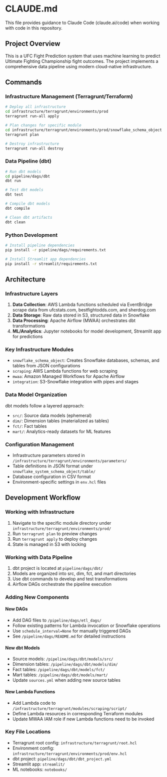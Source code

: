 # CLAUDE.md

This file provides guidance to Claude Code (claude.ai/code) when working with code in this repository.

## Project Overview

This is a UFC Fight Prediction system that uses machine learning to predict Ultimate Fighting Championship fight outcomes. The project implements a comprehensive data pipeline using modern cloud-native infrastructure.

## Commands

### Infrastructure Management (Terragrunt/Terraform)

```bash
# Deploy all infrastructure
cd infrastructure/terragrunt/environments/prod
terragrunt run-all apply

# Plan changes for specific module
cd infrastructure/terragrunt/environments/prod/snowflake_schema_object
terragrunt plan

# Destroy infrastructure
terragrunt run-all destroy
```

### Data Pipeline (dbt)

```bash
# Run dbt models
cd pipeline/dags/dbt
dbt run

# Test dbt models
dbt test

# Compile dbt models
dbt compile

# Clean dbt artifacts
dbt clean
```

### Python Development

```bash
# Install pipeline dependencies
pip install -r pipeline/dags/requirements.txt

# Install Streamlit app dependencies
pip install -r streamlit/requirements.txt
```

## Architecture

### Infrastructure Layers

1. **Data Collection**: AWS Lambda functions scheduled via EventBridge scrape data from ufcstats.com, bestfightodds.com, and sherdog.com
2. **Data Storage**: Raw data stored in S3, structured data in Snowflake
3. **Data Processing**: Apache Airflow (MWAA) orchestrates dbt transformations
4. **ML/Analytics**: Jupyter notebooks for model development, Streamlit app for predictions

### Key Infrastructure Modules

- `snowflake_schema_object`: Creates Snowflake databases, schemas, and tables from JSON configurations
- `scraping`: AWS Lambda functions for web scraping
- `mwaa`: Amazon Managed Workflows for Apache Airflow
- `integration`: S3-Snowflake integration with pipes and stages

### Data Model Organization

dbt models follow a layered approach:
- `src/`: Source data models (ephemeral)
- `dim/`: Dimension tables (materialized as tables)
- `fct/`: Fact tables
- `mart/`: Analytics-ready datasets for ML features

### Configuration Management

- Infrastructure parameters stored in `/infrastructure/terragrunt/environments/parameters/`
- Table definitions in JSON format under `snowflake_system_schema_object/table/`
- Database configuration in CSV format
- Environment-specific settings in `env.hcl` files

## Development Workflow

### Working with Infrastructure

1. Navigate to the specific module directory under `infrastructure/terragrunt/environments/prod/`
2. Run `terragrunt plan` to preview changes
3. Run `terragrunt apply` to deploy changes
4. State is managed in S3 with locking

### Working with Data Pipeline

1. dbt project is located at `pipeline/dags/dbt/`
2. Models are organized into src, dim, fct, and mart directories
3. Use dbt commands to develop and test transformations
4. Airflow DAGs orchestrate the pipeline execution

### Adding New Components

#### New DAGs
- Add DAG files to `/pipeline/dags/etl_dags/`
- Follow existing patterns for Lambda invocation or Snowflake operations
- Use `schedule_interval=None` for manually triggered DAGs
- See `/pipeline/dags/README.md` for detailed instructions

#### New dbt Models
- Source models: `/pipeline/dags/dbt/models/src/`
- Dimension tables: `/pipeline/dags/dbt/models/dim/`
- Fact tables: `/pipeline/dags/dbt/models/fct/`
- Mart tables: `/pipeline/dags/dbt/models/mart/`
- Update `sources.yml` when adding new source tables

#### New Lambda Functions
- Add Lambda code to `/infrastructure/terragrunt/modules/scraping/script/`
- Define Lambda resources in corresponding Terraform modules
- Update MWAA IAM role if new Lambda functions need to be invoked

### Key File Locations

- Terragrunt root config: `infrastructure/terragrunt/root.hcl`
- Environment config: `infrastructure/terragrunt/environments/prod/env.hcl`
- dbt project: `pipeline/dags/dbt/dbt_project.yml`
- Streamlit app: `streamlit/`
- ML notebooks: `notebooks/`